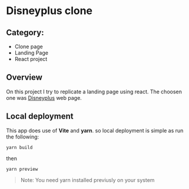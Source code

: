# Disneyplus clone

## Category:

- Clone page
- Landing Page
- React project

## Overview

On this project I try to replicate a landing page using react. The choosen one was [Disneyplus](https://www.disneyplus.com) web page.

## Local deployment

This app does use of **Vite** and **yarn**. so local deployment is simple as run the following:

```
yarn build
```

then

```
yarn preview
```

> Note: You need yarn installed previusly on your system
